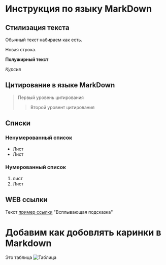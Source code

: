 # Инструкция по языку MarkDown

## Стилизация текста 

Обычный текст набираем как есть.

Новая строка.

**Полужирный текст**

*Курсив*

## Цитирование в языке MarkDown
> Первый уровень цитирования 
>> Второй уровент цитирования

## Списки 
### Ненумерованный список
 * Лист
 * Лист

### Нумерованный список 
1. лист
2. Лист

## WEB ссылки
Текст [пример ссылки](http.example.com) "Всплывающая подсказка"

# Добавим как добовлять каринки в Markdown
Это таблица
![Таблица](slide_5.jpg)